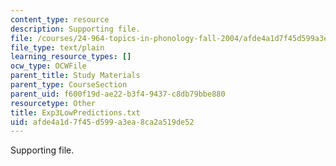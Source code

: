 ```yaml
---
content_type: resource
description: Supporting file.
file: /courses/24-964-topics-in-phonology-fall-2004/afde4a1d7f45d599a3ea8ca2a519de52_Exp3LowPredictions.txt
file_type: text/plain
learning_resource_types: []
ocw_type: OCWFile
parent_title: Study Materials
parent_type: CourseSection
parent_uid: f600f19d-ae22-b3f4-9437-c8db79bbe880
resourcetype: Other
title: Exp3LowPredictions.txt
uid: afde4a1d-7f45-d599-a3ea-8ca2a519de52
---
```

Supporting file.
